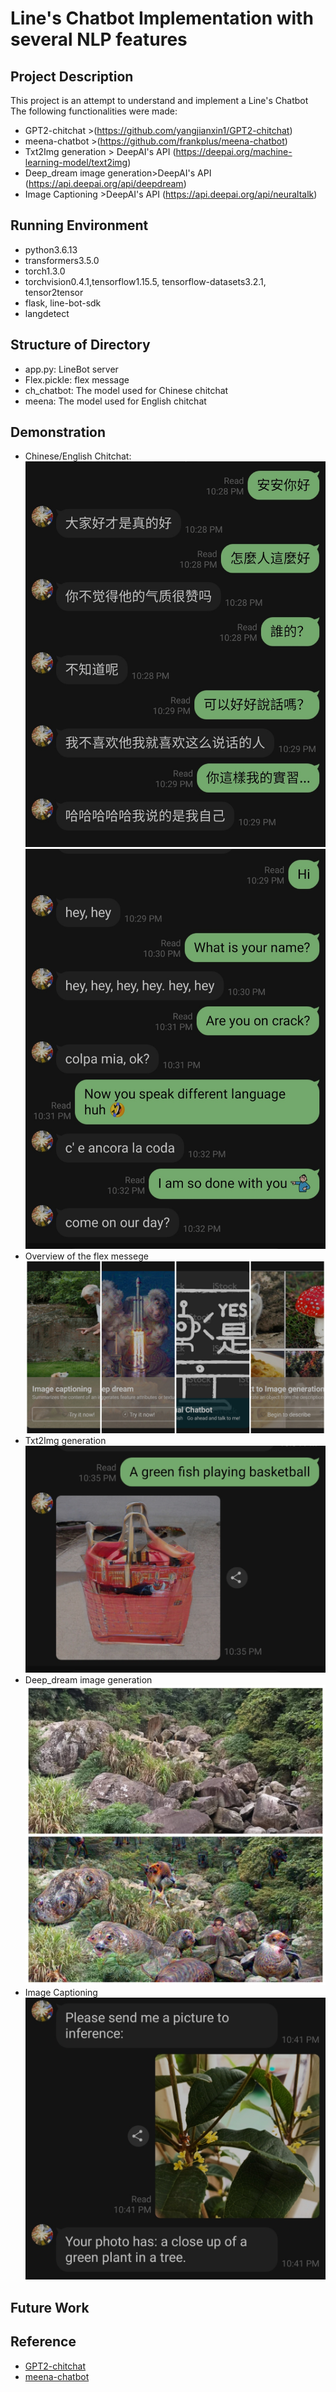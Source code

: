 # Line's Chatbot Implementation with several NLP features 

## Project Description

This project is an attempt to understand and implement a Line's Chatbot  
The following functionalities were made:  
- GPT2-chitchat >(https://github.com/yangjianxin1/GPT2-chitchat)  
- meena-chatbot >(https://github.com/frankplus/meena-chatbot)  
- Txt2Img generation > DeepAI's API (https://deepai.org/machine-learning-model/text2img)  
- Deep_dream image generation>DeepAI's API (https://api.deepai.org/api/deepdream)  
- Image Captioning >DeepAI's API (https://api.deepai.org/api/neuraltalk)  


## Running Environment
- python3.6.13  
- transformers3.5.0  
- torch1.3.0  
- torchvision0.4.1,tensorflow1.15.5, tensorflow-datasets3.2.1, tensor2tensor  
- flask, line-bot-sdk  
- langdetect  

## Structure of Directory
- app.py: LineBot server  
- Flex.pickle: flex message  
- ch_chatbot: The model used for Chinese chitchat  
- meena: The model used for English chitchat  


## Demonstration
- Chinese/English Chitchat:  
![Chinese](images/Chinese.jpg)
![English](images/English.jpg)
- Overview of the flex messege  
![Flex Message](images/overview.jpg)
- Txt2Img generation  
![txt2img](images/txt2img.jpg)
- Deep_dream image generation  
![Deep_dream](images/Deep_dream.jpg)
- Image Captioning  
![imgcap](images/imgcap.jpg)

## Future Work


## Reference
- [GPT2-chitchat](https://arxiv.org/pdf/1911.00536.pdf)  
- [meena-chatbot](https://arxiv.org/pdf/2001.09977.pdf)




